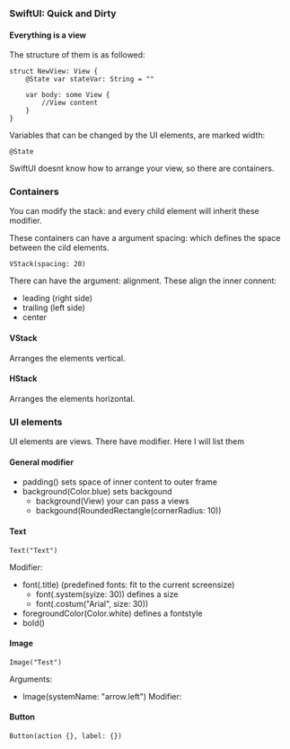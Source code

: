 ### SwiftUI: Quick and Dirty


#### Everything is a view

The structure of them is as followed:
```
struct NewView: View {
    @State var stateVar: String = ""

    var body: some View {
        //View content
    }
}
```

Variables that can be changed by the UI elements, are marked width: 
```
@State
```
SwiftUI doesnt know how to arrange your view, so there are containers.

### Containers
You can modify the stack: and every child element will inherit these 
modifier.

These containers can have a argument spacing: which defines the space between the cild elements.
```
VStack(spacing: 20)
```

There can have the argument: alignment. These align the inner connent:
* leading (right side)
* trailing (left side)
* center

#### VStack
Arranges the elements vertical.

#### HStack
Arranges the elements horizontal.

### UI elements
UI elements are views. There have modifier. Here I will list them

#### General modifier

* padding() sets space of inner content to outer frame
* background(Color.blue) sets backgound
  * background(View) your can pass a views
  * backgound(RoundedRectangle(cornerRadius: 10))
#### Text
```
Text("Text")
```

Modifier:
* font(.title) (predefined fonts: fit to the current screensize)
  * font(.system(syize: 30)) defines a size
  * font(.costum("Arial", size: 30))
* foregroundColor(Color.white) defines a fontstyle
* bold() 

#### Image
```
Image("Test")
```

Arguments:
* Image(systemName: "arrow.left")
Modifier:

#### Button
```
Button(action {}, label: {})


